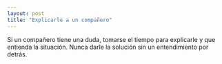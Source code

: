 ```yaml
---
layout: post
title: "Explicarle a un compañero"
---
```

Si un compañero tiene una duda, tomarse el tiempo para explicarle y que<!--more--> entienda la situación. Nunca darle la solución sin un entendimiento por detrás.